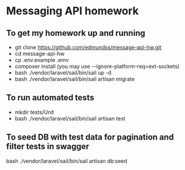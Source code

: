 # Messaging API homework

## To get my homework up and running

- git clone https://github.com/edmundss/message-api-hw.git
- cd message-api-hw
- cp .env.example .emv
- composer install (you may use --ignore-platform-req=ext-sockets)
- bash ./vendor/laravel/sail/bin/sail up -d
- bash ./vendor/laravel/sail/bin/sail artisan migrate

## To run automated tests

- mkdir tests/Unit
- bash ./vendor/laravel/sail/bin/sail artisan test

## To seed DB with test data for pagination and filter tests in swagger

bash ./vendor/laravel/sail/bin/sail artisan db:seed
